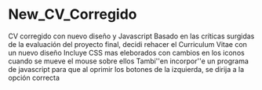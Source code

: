 # New_CV_Corregido
CV corregido con nuevo diseño y Javascript
Basado en las críticas surgidas de la evaluación del proyecto final, decidi rehacer el Curriculum Vitae con un nuevo diseño
Incluye CSS mas eleborados con cambios en los iconos cuando se mueve el mouse sobre ellos
Tambi''en incorpor''e un programa de javascript para que al oprimir los botones de la izquierda, se dirija a la opción correcta 
